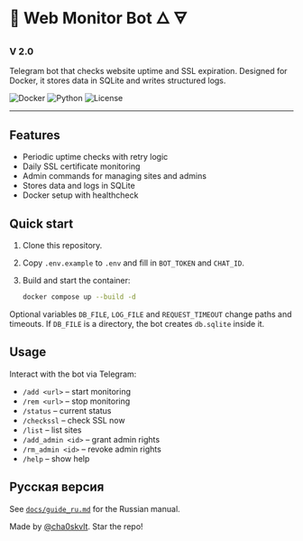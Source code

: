 # 🤖 Web Monitor Bot 🜂 🜃

### V 2.0

Telegram bot that checks website uptime and SSL expiration. Designed for Docker, it
stores data in SQLite and writes structured logs.

![Docker](https://img.shields.io/badge/docker-ready-blue)
![Python](https://img.shields.io/badge/python-3.11+-green)
![License](https://img.shields.io/badge/license-MIT-lightgrey)

---

## Features

- Periodic uptime checks with retry logic
- Daily SSL certificate monitoring
- Admin commands for managing sites and admins
- Stores data and logs in SQLite
- Docker setup with healthcheck

## Quick start


1. Clone this repository.
2. Copy `.env.example` to `.env` and fill in `BOT_TOKEN` and `CHAT_ID`.
3. Build and start the container:


   ```bash
   docker compose up --build -d
   ```

Optional variables `DB_FILE`, `LOG_FILE` and `REQUEST_TIMEOUT` change paths and
timeouts. If `DB_FILE` is a directory, the bot creates `db.sqlite` inside it.

## Usage

Interact with the bot via Telegram:

- `/add <url>` – start monitoring
- `/rem <url>` – stop monitoring
- `/status` – current status
- `/checkssl` – check SSL now
- `/list` – list sites
- `/add_admin <id>` – grant admin rights
- `/rm_admin <id>` – revoke admin rights
- `/help` – show help

## Русская версия

See [`docs/guide_ru.md`](docs/guide_ru.md) for the Russian manual.

Made by [@cha0skvlt](https://github.com/cha0skvlt). Star the repo!
